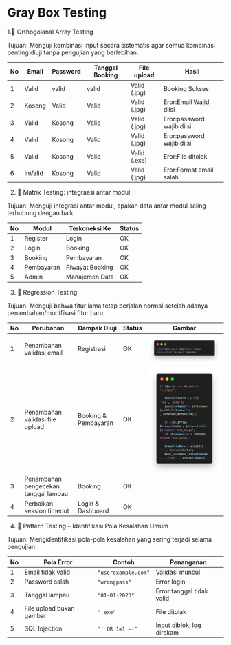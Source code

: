 # Gray Box Testing


1.🔧 Orthogolanal Array Testing

Tujuan: Menguji kombinasi input secara sistematis agar semua kombinasi penting diuji tanpa pengujian yang berlebihan.

| No | Email              | Password                                      | Tanggal Booking                                    | File upload                                           | Hasil             |
| -- | ---------------------- | ----------------------------------------- | -------------------------------------------------------------- | --------------------------------------------------------- |--------------------------------------------------------- |
| 1  | Valid   | valid  |     valid              | Valid (.jpg) | Booking Sukses
| 2  | Kosong  | Valid  |     Valid               | Valid (.jpg) | Eror:Email Wajid diisi
| 3  | Valid   | Kosong | Valid | Valid (.jpg) | Eror:password wajib diisi
| 4  | Valid   | Kosong | Valid | Valid (.jpg) | Eror:password wajib diisi
| 5  | Valid   | Kosong | Valid | Valid (.exe) | Eror:File ditolak
| 6  | InValid | Kosong | Valid | Valid (.jpg) | Eror:Format email salah



2. 🔄 Matrix Testing: integraasi antar modul

Tujuan: Menguji integrasi antar modul, apakah data antar modul saling terhubung dengan baik.

| **No** | **Modul**  | **Terkoneksi Ke** | **Status** |
| ------ | ---------- | ----------------- | ---------- |
| 1      | Register   | Login             | OK         |
| 2      | Login      | Booking           | OK         |
| 3      | Booking    | Pembayaran        | OK         |
| 4      | Pembayaran | Riwayat Booking   | OK         |
| 5      | Admin      | Manajemen Data    | OK         |

  
3. 🔁 Regression Testing

Tujuan: Menguji bahwa fitur lama tetap berjalan normal setelah adanya penambahan/modifikasi fitur baru.

| **No** | **Perubahan**                        | **Dampak Diuji**     | **Status** | **Gambar** |
| ------ | ------------------------------------ | ------------------------------------ | -------------------- | ---------- |
| 1      | Penambahan validasi email            | Registrasi           | OK         |![Regis](screenshot/regis.png)
| 2      | Penambahan validasi file upload      | Booking & Pembayaran | OK         |![Regis](screenshot/upload.png)
| 3      | Penambahan pengecekan tanggal lampau | Booking              | OK         |
| 4      | Perbaikan session timeout            | Login & Dashboard    | OK         |


4. 🧩 Pattern Testing – Identifikasi Pola Kesalahan Umum

Tujuan: Mengidentifikasi pola-pola kesalahan yang sering terjadi selama pengujian.

| **No** | **Pola Error**           | **Contoh**          | **Penanganan**            |
| ------ | ------------------------ | ------------------- | ------------------------- |
| 1      | Email tidak valid        | `"userexample.com"` | Validasi muncul           |
| 2      | Password salah           | `"wrongpass"`       | Error login               |
| 3      | Tanggal lampau           | `"01-01-2023"`      | Error tanggal tidak valid |
| 4      | File upload bukan gambar | `".exe"`            | File ditolak              |
| 5      | SQL Injection            | `"' OR 1=1 --"`     | Input diblok, log direkam |



